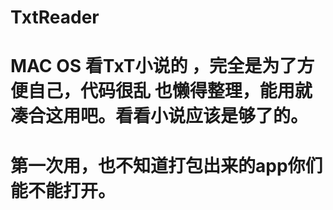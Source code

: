 # TxtReader
# MAC OS 看TxT小说的 ，完全是为了方便自己，代码很乱 也懒得整理，能用就凑合这用吧。看看小说应该是够了的。
# 第一次用，也不知道打包出来的app你们能不能打开。
